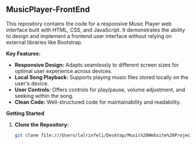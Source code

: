 ## MusicPlayer-FrontEnd

This repository contains the code for a responsive Music Player web interface built with HTML, CSS, and JavaScript. It demonstrates the ability to design and implement a frontend user interface without relying on external libraries like Bootstrap.

**Key Features:**

* **Responsive Design:** Adapts seamlessly to different screen sizes for optimal user experience across devices.
* **Local Song Playback:** Supports playing music files stored locally on the user's device.
* **User Controls:** Offers controls for play/pause, volume adjustment, and seeking within the song.
* **Clean Code:** Well-structured code for maintainability and readability.


**Getting Started**

1. **Clone the Repository:**

   ```bash
   git clone file:///Users/lalrinfeli/Desktop/Music%20Website%20Project/index.html

